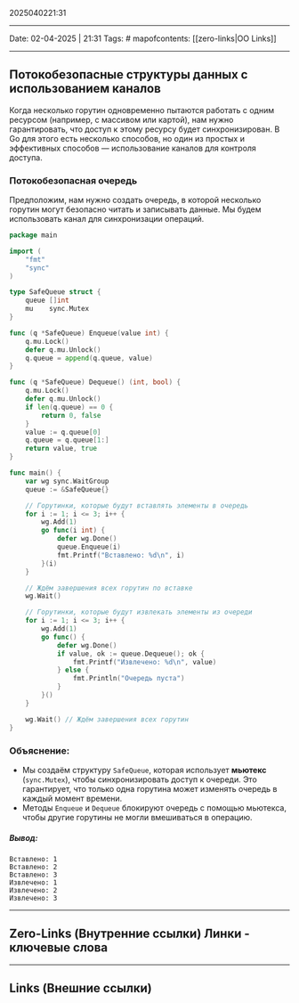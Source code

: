 2025040221:31
___
Date: 02-04-2025 | 21:31
Tags: #
mapofcontents: [[zero-links|OO Links]]
___
## Потокобезопасные структуры данных с использованием каналов

Когда несколько горутин одновременно пытаются работать с одним ресурсом (например, с массивом или картой), нам нужно гарантировать, что доступ к этому ресурсу будет синхронизирован. В Go для этого есть несколько способов, но один из простых и эффективных способов — использование каналов для контроля доступа.

### Потокобезопасная очередь

Предположим, нам нужно создать очередь, в которой несколько горутин могут безопасно читать и записывать данные. Мы будем использовать канал для синхронизации операций.

```go
package main

import (
	"fmt"
	"sync"
)

type SafeQueue struct {
	queue []int
	mu    sync.Mutex
}

func (q *SafeQueue) Enqueue(value int) {
	q.mu.Lock()
	defer q.mu.Unlock()
	q.queue = append(q.queue, value)
}

func (q *SafeQueue) Dequeue() (int, bool) {
	q.mu.Lock()
	defer q.mu.Unlock()
	if len(q.queue) == 0 {
		return 0, false
	}
	value := q.queue[0]
	q.queue = q.queue[1:]
	return value, true
}

func main() {
	var wg sync.WaitGroup
	queue := &SafeQueue{}

	// Горутинки, которые будут вставлять элементы в очередь
	for i := 1; i <= 3; i++ {
		wg.Add(1)
		go func(i int) {
			defer wg.Done()
			queue.Enqueue(i)
			fmt.Printf("Вставлено: %d\n", i)
		}(i)
	}

	// Ждём завершения всех горутин по вставке
	wg.Wait()

	// Горутинки, которые будут извлекать элементы из очереди
	for i := 1; i <= 3; i++ {
		wg.Add(1)
		go func() {
			defer wg.Done()
			if value, ok := queue.Dequeue(); ok {
				fmt.Printf("Извлечено: %d\n", value)
			} else {
				fmt.Println("Очередь пуста")
			}
		}()
	}

	wg.Wait() // Ждём завершения всех горутин
}
```

### Объяснение:

- Мы создаём структуру `SafeQueue`, которая использует **мьютекс** (`sync.Mutex`), чтобы синхронизировать доступ к очереди. Это гарантирует, что только одна горутина может изменять очередь в каждый момент времени.
- Методы `Enqueue` и `Dequeue` блокируют очередь с помощью мьютекса, чтобы другие горутины не могли вмешиваться в операцию.
##### Вывод:
```text
Вставлено: 1
Вставлено: 2
Вставлено: 3
Извлечено: 1
Извлечено: 2
Извлечено: 3
```

-----
**Zero-Links**  (Внутренние ссылки) Линки - ключевые слова
-

------
**Links** (Внешние ссылки)
-
